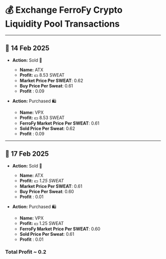 # 💰 Exchange FerroFy Crypto Liquidity Pool Transactions

---

## 📅 14 Feb 2025
- **Action:** Sold 🛒
  - **Name:** ATX
  - **Profit:** 💵 8.53 SWEAT
  - **Market Price Per SWEAT**: 0.62
  - **Buy Price Per Sweat**: 0.61
  - **Profit** : 0.09

- **Action:** Purchased 🛍️
  - **Name:** VPX
  - **Profit:** 💵 8.53 SWEAT
  - **FerroFy Market Price Per SWEAT**: 0.61
  - **Sold Price Per Sweat**: 0.62
  - **Profit** : 0.09
  
---

## 📅 17 Feb 2025
- **Action:** Sold 🛒
  - **Name:** ATX
  - **Profit:** 💵 *1.25 SWEAT*
  - **Market Price Per SWEAT**: 0.61
  - **Buy Price Per Sweat**: 0.60
  - **Profit** : 0.01

- **Action:** Purchased 🛍️
  - **Name:** VPX
  - **Profit:** 💵 1.25 SWEAT
  - **FerroFy Market Price Per SWEAT**: 0.60
  - **Sold Price Per Sweat**: 0.61
  - **Profit** : 0.01

### Total Profit ~ 0.2
